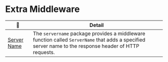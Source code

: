 # Extra Middleware

| :small_blue_diamond:        | Detail |
| --------------------------- | ------ |
| [Server Name](/servername/) | The `servername` package provides a middleware function called `ServerName` that adds a specified server name to the response header of HTTP requests.|
